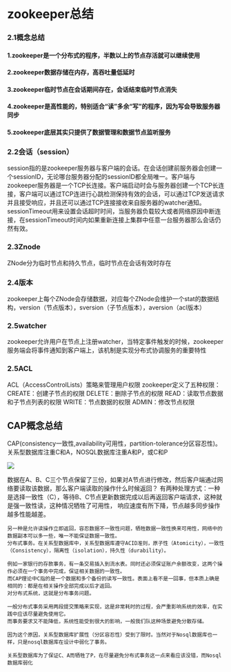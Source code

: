 
zookeeper总结
=
### 2.1概念总结
#### 1.zookeeper是一个分布式的程序，半数以上的节点存活就可以继续使用
#### 2.zookeeper数据存储在内存，高吞吐量低延时
#### 3.zookeeper临时节点在会话期间存在，会话结束临时节点消失
#### 4.zookeeper是高性能的，特别适合“读”多余“写”的程序，因为写会导致服务器同步
#### 5.zookeeper底层其实只提供了数据管理和数据节点监听服务

### 2.2会话（session）
session指的是zookeeper服务器与客户端的会话。在会话创建前服务器会创建一个sessionID，无论哪台服务器分配的sessionID都全局唯一。客户端与zookeeper服务器是一个TCP长连接。客户端启动时会与服务器创建一个TCP长连接，客户端可以通过TCP连进行心跳检测保持有效的会话，可以通过TCP发送请求并且接受响应，并且还可以通过TCP连接接收来自服务器的watcher通知。sessionTimeout用来设置会话超时时间，当服务器负载较大或者网络原因中断连接，在sessionTimeout时间内如果重新连接上集群中任意一台服务器那么会话仍然有效。

### 2.3Znode
ZNode分为临时节点和持久节点，临时节点在会话有效时存在

### 2.4版本
zookeeper上每个ZNode会存储数据，对应每个ZNode会维护一个stat的数据结构，version（节点版本），sversion（子节点版本），aversion（acl版本）

### 2.5watcher
zookeeper允许用户在节点上注册watcher，当特定事件触发的时候，zookeeper服务端会将事件通知到客户端上，该机制是实现分布式协调服务的重要特性

### 2.5ACL
ACL（AccessControlLists）策略来管理用户权限
zookeeper定义了五种权限：
CREATE：创建子节点的权限
DELETE：删除子节点的权限
READ：读取节点数据和子节点列表的权限
WRITE：节点数据的权限
ADMIN：修改节点权限




## CAP概念总结
CAP(consistency一致性,availability可用性，partition-tolerance分区容忍性)。关系型数据库注重C和A，NOSQL数据库注重A和P，或C和P

![](https://github.com/RyougiSHikii/learningSummary/blob/master/image/cap.png)

 数据在A、B、C三个节点保留了三份，如果对A节点进行修改，然后客户端通过网络要读取该数据，那么客户端读取的操作什么时候返回？
    有两种处理方式：一种是选择一致性（C），等待B、C节点更新数据完成以后再返回客户端请求，这种就是强一致性读，这种情况牺牲了可用性，
    响应速度有所下降，节点越多同步操作越多性能越差。
    
    另一种是允许读操作立即返回，容忍数据不一致性问题，牺牲数据一致性换来可用性，网络中的数据副本可以多一些，唯一不能保证数据一致性。
    分布式事务。在关系型数据库中，关系型数据库遵守ACID准则，原子性（Atomicity），一致性（Consistency），隔离性（isolation），持久性（durability）。
    
    例如一家银行的存款事务，有一条交易插入到流水表。同时还必须保证账户余额改变，这两个操作必须在一个事务中完成，保证相关数据的一致性。
    而CAP理论中C指的是一个数据和多个备份的读写一致性。表面上看不是一回事，但本质上确是相同的：都是在相关操作全部完成以后才返回。
    对分布式系统，这就是分布事务问题。
    
    一般分布式事务采用两段提交策略来实现，这是非常耗时的过程，会严重影响系统的效率，在实践中应该尽量避免使用它。
    而事务要求又不能降低，系统性能受到很大的影响，一般我们队这种场景避免分散存储。
    
    因为这个原因，关系型数据库扩展性（分区容忍性）受到了限时。当然对于Nosql数据库也一样，只是nosql数据库在设计中弱化了事务。
    
    关系型数据库为了保证C、A而牺牲了P，在尽量避免分布式事务这一点来看应该没错，而Nosql数据库弱化
 
